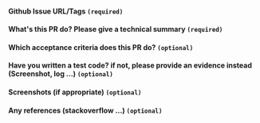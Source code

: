 #### Github Issue URL/Tags `(required)`

#### What's this PR do? Please give a technical summary `(required)`

#### Which acceptance criteria does this PR do? `(optional)`

#### Have you written a test code? if not, please provide an evidence instead (Screenshot, log ...) `(optional)`

#### Screenshots (if appropriate) `(optional)`

#### Any references (stackoverflow …) `(optional)`
